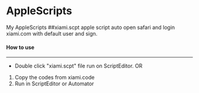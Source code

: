 # AppleScripts
My AppleScripts
##xiami.scpt
apple script auto open safari and login xiami.com with default user and sign.
#### How to use
----
* Double click "xiami.scpt" file run on ScriptEditor.
OR
1. Copy the codes from xiami.code
2. Run in ScriptEditor or Automator
